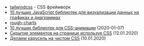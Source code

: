 - [tailwindcss](https://github.com/tailwindcss/tailwindcss) - CSS фреймворк 
- [10 лучших JavaScript библиотек для визуализации данных на графиках и диаграммах](https://habr.com/ru/post/457946/)
- [rough-charts](https://github.com/beizhedenglong/rough-charts)
- [10 лучших библиотек для CSS-анимации](http://odinokun.com/2020-01-10-10-luchshih-bibliotek-dlya-css-animaci.html) (2020-01-07)
- [Скрытие элементов на странице используя CSS](https://ishadeed.com/article/hiding-web/) (12.01.2020)
- [Делаем карусель на чистом CSS](https://css-tricks.com/css-only-carousel/) (10.01.2020)